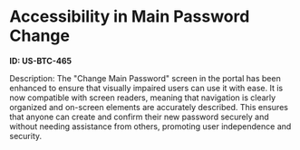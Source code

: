 # Accessibility in Main Password Change

**ID: US-BTC-465**

Description: The "Change Main Password" screen in the portal has been enhanced to ensure that visually impaired users can use it with ease. It is now compatible with screen readers, meaning that navigation is clearly organized and on-screen elements are accurately described. This ensures that anyone can create and confirm their new password securely and without needing assistance from others, promoting user independence and security.